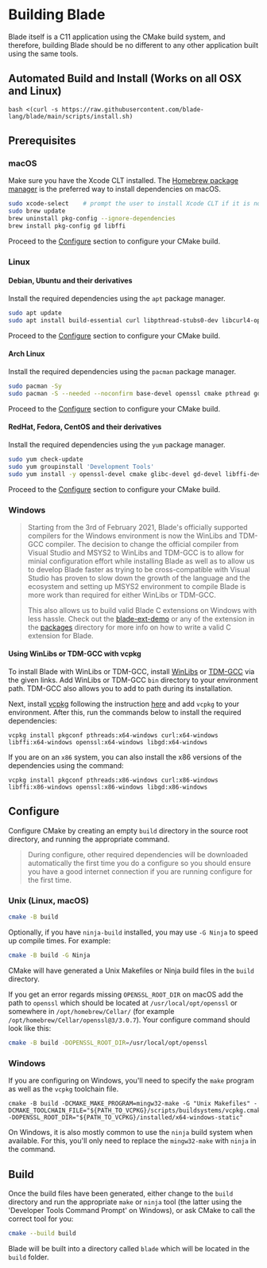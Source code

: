 # Building Blade

Blade itself is a C11 application using the CMake build system, and therefore, building Blade should be no different to
any other application built using the same tools.

## Automated Build and Install (Works on all OSX and Linux)

```shell
bash <(curl -s https://raw.githubusercontent.com/blade-lang/blade/main/scripts/install.sh)
```

## Prerequisites

### macOS

Make sure you have the Xcode CLT installed. The [Homebrew package manager](https://brew.sh) is the preferred way to
install dependencies on macOS.

```sh
sudo xcode-select    # prompt the user to install Xcode CLT if it is not already installed
sudo brew update
brew uninstall pkg-config --ignore-dependencies
brew install pkg-config gd libffi
```

Proceed to the [Configure](#configure) section to configure your CMake build.

### Linux

#### Debian, Ubuntu and their derivatives

Install the required dependencies using the `apt` package manager.

```sh
sudo apt update
sudo apt install build-essential curl libpthread-stubs0-dev libcurl4-openssl-dev libgd-dev libavif-dev libffi-dev
```

Proceed to the [Configure](#configure) section to configure your CMake build.

#### Arch Linux

Install the required dependencies using the `pacman` package manager.

```sh
sudo pacman -Sy
sudo pacman -S --needed --noconfirm base-devel openssl cmake pthread gd avif ffi curl
```

Proceed to the [Configure](#configure) section to configure your CMake build.

#### RedHat, Fedora, CentOS and their derivatives

Install the required dependencies using the `yum` package manager.

```sh
sudo yum check-update
sudo yum groupinstall 'Development Tools'
sudo yum install -y openssl-devel cmake glibc-devel gd-devel libffi-devel libavif curl libcurl-devel
```

Proceed to the [Configure](#configure) section to configure your CMake build.

### Windows

> Starting from the 3rd of February 2021, Blade's officially supported compilers for the Windows environment is now the 
> WinLibs and TDM-GCC compiler. The decision to change the official compiler from Visual Studio and MSYS2 to WinLibs and TDM-GCC 
> is to allow for minial configuration effort while installing Blade as well as to allow us to develop Blade faster as trying to 
> be cross-compatible with Visual Studio has proven to slow down the growth of the language and the ecosystem and setting up 
> MSYS2 environment to compile Blade is more work than required for either WinLibs or TDM-GCC.
> 
> This also allows us to build valid Blade C extensions on Windows with less hassle. 
> Check out the [blade-ext-demo](https://github.com/blade-lang/blade-ext-demo) or any of the extension in the 
> [packages](https://github.com/blade-lang/blade/packages) directory for more info on how to write a valid C extension for Blade.

#### Using WinLibs or TDM-GCC with vcpkg

To install Blade with WinLibs or TDM-GCC, install 
[WinLibs](https://github.com/brechtsanders/winlibs_mingw/releases/download/11.2.0-9.0.0-msvcrt-r5/winlibs-x86_64-posix-seh-gcc-11.2.0-mingw-w64-9.0.0-r5.zip) 
or [TDM-GCC](https://github.com/jmeubank/tdm-gcc/releases/download/v10.3.0-tdm64-2/tdm64-gcc-10.3.0-2.exe) 
via the given links. Add WinLibs or TDM-GCC `bin` directory to your environment path. TDM-GCC also allows you to add to path during its installation. 

Next, install [vcpkg](https://vcpkg.io/en/index.html) following the instruction [here](https://vcpkg.io/en/getting-started.html)
and add `vcpkg` to your environment. After this, run the commands below to install the required dependencies:

```shell
vcpkg install pkgconf pthreads:x64-windows curl:x64-windows libffi:x64-windows openssl:x64-windows libgd:x64-windows
```

If you are on an `x86` system, you can also install the x86 versions of the dependencies using the command:

```shell
vcpkg install pkgconf pthreads:x86-windows curl:x86-windows libffi:x86-windows openssl:x86-windows libgd:x86-windows
```

## Configure

Configure CMake by creating an empty `build` directory in the source root directory, and running the appropriate command.

> During configure, other required dependencies will be downloaded automatically the first time you do a configure so you should ensure you have a good internet connection if you are running configure for the first time.

### Unix (Linux, macOS)

```sh
cmake -B build
```

Optionally, if you have `ninja-build` installed, you may use `-G Ninja` to speed up compile times. For example:

```sh
cmake -B build -G Ninja
```

CMake will have generated a Unix Makefiles or Ninja build files in the `build` directory.

If you get an error regards missing `OPENSSL_ROOT_DIR` on macOS add the path to `openssl` which should be located at `/usr/local/opt/openssl` or somewhere in `/opt/homebrew/Cellar/` 
(for example `/opt/homebrew/Cellar/openssl@3/3.0.7`). Your configure command should look like this:

```sh
cmake -B build -DOPENSSL_ROOT_DIR=/usr/local/opt/openssl
```

### Windows

If you are configuring on Windows, you'll need to specify the `make` program as well as the `vcpkg` toolchain file.

```shell
cmake -B build -DCMAKE_MAKE_PROGRAM=mingw32-make -G "Unix Makefiles" -DCMAKE_TOOLCHAIN_FILE="${PATH_TO_VCPKG}/scripts/buildsystems/vcpkg.cmake" -DOPENSSL_ROOT_DIR="${PATH_TO_VCPKG}/installed/x64-windows-static"
```

On Windows, it is also mostly common to use the `ninja` build system when available. For this, you'll only need to replace the `mingw32-make` with `ninja` in the command.

## Build

Once the build files have been generated, either change to the `build` directory and run the appropriate `make` or 
`ninja` tool (the latter using the 'Developer Tools Command Prompt' on Windows), or ask CMake to call the correct 
tool for you:

```sh
cmake --build build
```

Blade will be built into a directory called `blade` which will be located in the `build` folder.
